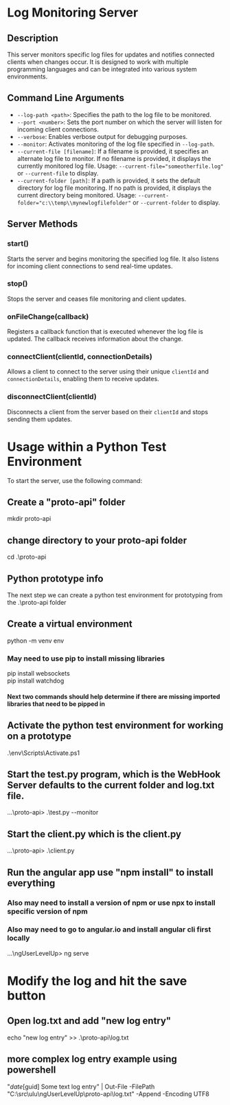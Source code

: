 # Log Monitoring Server

## Description
This server monitors specific log files for updates and notifies connected clients when changes occur. It is designed to work with multiple programming languages and can be integrated into various system environments.

## Command Line Arguments
- `--log-path <path>`: Specifies the path to the log file to be monitored.
- `--port <number>`: Sets the port number on which the server will listen for incoming client connections.
- `--verbose`: Enables verbose output for debugging purposes.
- `--monitor`: Activates monitoring of the log file specified in `--log-path`.
- `--current-file [filename]`: If a filename is provided, it specifies an alternate log file to monitor. If no filename is provided, it displays the currently monitored log file. Usage: `--current-file="someotherfile.log"` or `--current-file` to display.
- `--current-folder [path]`: If a path is provided, it sets the default directory for log file monitoring. If no path is provided, it displays the current directory being monitored. Usage: `--current-folder="c:\\temp\\mynewlogfilefolder"` or `--current-folder` to display.

## Server Methods
### start()
Starts the server and begins monitoring the specified log file. It also listens for incoming client connections to send real-time updates.

### stop()
Stops the server and ceases file monitoring and client updates.

### onFileChange(callback)
Registers a callback function that is executed whenever the log file is updated. The callback receives information about the change.

### connectClient(clientId, connectionDetails)
Allows a client to connect to the server using their unique `clientId` and `connectionDetails`, enabling them to receive updates.

### disconnectClient(clientId)
Disconnects a client from the server based on their `clientId` and stops sending them updates.

# Usage within a Python Test Environment
To start the server, use the following command:

## Create a "proto-api" folder
mkdir proto-api

## change directory to your proto-api folder
cd .\proto-api

## Python prototype info
The next step we can create a python test environment for prototyping
from the .\proto-api folder

## Create a virtual environment
python -m venv env

### May need to use pip to install missing libraries

pip install websockets<br />
pip install watchdog<be />

#### Next two commands should help determine if there are missing imported libraries that need to be pipped in

## Activate the python test environment for working on a prototype
.\env\Scripts\Activate.ps1

## Start the test.py program, which is the WebHook Server defaults to the current folder and log.txt file.
...\proto-api> .\test.py --monitor

## Start the client.py which is the client.py
...\proto-api> .\client.py

## Run the angular app use "npm install" to install everything
### Also may need to install a version of npm or use npx to install specific version of npm
### Also may need to go to angular.io and install angular cli first locally
...\ngUserLevelUp> ng serve

# Modify the log and hit the save button
## Open log.txt and add "new log entry"
echo "new log entry" >> .\proto-api\log.txt

## more complex log entry example using powershell
"$date [$guid] Some text log entry" | Out-File -FilePath "C:\src\ulu\ngUserLevelUp\proto-api\log.txt" -Append -Encoding UTF8


